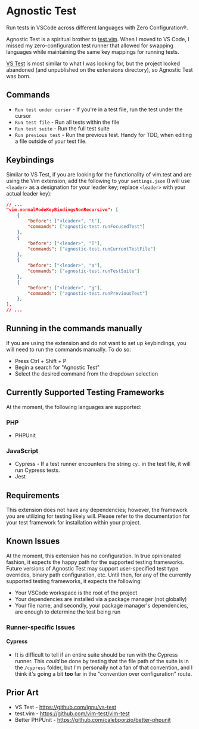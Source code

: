 # Agnostic Test

Run tests in VSCode across different languages with Zero Configuration®.

Agnostic Test is a spiritual brother to [test.vim][vim-test]. When I moved to VS Code, I missed my zero-configuration test runner that allowed for swapping languages while maintaining the same key mappings for running tests.

[VS Test][vs-test] is most similar to what I was looking for, but the project looked abandoned (and unpublished on the extensions directory), so Agnostic Test was born.

[vim-test]: https://github.com/vim-test/vim-test
[vs-test]: https://github.com/ignu/vs-test

## Commands

- `Run test under cursor` - If you're in a test file, run the test under the cursor
- `Run test file` - Run all tests within the file
- `Run test suite` - Run the full test suite
- `Run previous test` - Run the previous test. Handy for TDD, when editing a file outside of your test file.

## Keybindings

Similar to VS Test, if you are looking for the functionality of vim.test and are using the Vim extension, add the following to your `settings.json` (I will use `<leader>` as a designation for your leader key; replace `<leader>` with your actual leader key):

```json
// ...
"vim.normalModeKeyBindingsNonRecursive": [
    {
        "before": ["<leader>", "t"],
        "commands": ["agnostic-test.runFocusedTest"]
    },
    {
        "before": ["<leader>", "T"],
        "commands": ["agnostic-test.runCurrentTestFile"]
    },
    {
        "before": ["<leader>", "a"],
        "commands": ["agnostic-test.runTestSuite"]
    },
    {
        "before": ["<leader>", "g"],
        "commands": ["agnostic-test.runPreviousTest"]
    },
],
// ...
```

## Running in the commands manually

If you are using the extension and do not want to set up keybindings, you will need to run the commands manually. To do so:

- Press Ctrl + Shift + P
- Begin a search for "Agnostic Test"
- Select the desired command from the dropdown selection

## Currently Supported Testing Frameworks

At the moment, the following languages are supported:

### PHP

- PHPUnit

### JavaScript

- Cypress - If a test runner encounters the string `cy.` in the test file, it will run Cypress tests.
- Jest

## Requirements

This extension does not have any dependencies; however, the framework you are utilizing for testing likely will. Please refer to the documentation for your test framework for installation within your project.

## Known Issues

At the moment, this extension has no configuration. In true opinionated fashion, it expects the happy path for the supported testing frameworks. Future versions of Agnostic Test may support user-specified test type overrides, binary path configuration, etc. Until then, for any of the currently supported testing frameworks, it expects the following:

- Your VSCode workspace is the root of the project
- Your dependencies are installed via a package manager (not globally)
- Your file name, and secondly, your package manager's dependencies, are enough to determine the test being run

### Runner-specific Issues

#### Cypress

- It is difficult to tell if an entire suite should be run with the Cypress runner. This _could_ be done by testing that the file path of the suite is in the `/cypress` folder, but I'm personally not a fan of that convention, and I think it's going a bit **too** far in the "convention over configuration" route.

## Prior Art

- VS Test - https://github.com/ignu/vs-test
- test.vim - https://github.com/vim-test/vim-test
- Better PHPUnit - https://github.com/calebporzio/better-phpunit
